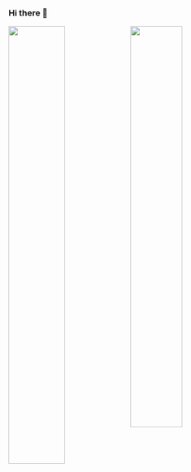 ### Hi there 👋

<img align="left" width="47%" src="https://github-readme-stats.vercel.app/api?username=FabioCFonseca&show_icons=true&theme=dark" />
<img align="left" width="45%" src="https://github-readme-stats.vercel.app/api/top-langs/?username=FabioCFonseca&hide=css,html,hack&layout=compact" />
